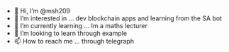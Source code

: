 - 👋 Hi, I’m @msh209
- 👀 I’m interested in ... dev blockchain apps and learning from the SA bot
- 🌱 I’m currently learning ... Im a maths lecturer
- 💞️ I’m looking to learn through example
- 📫 How to reach me ... through telegraph

<!---
msh209/msh209 is a ✨ special ✨ repository because its `README.md` (this file) appears on your GitHub profile.
You can click the Preview link to take a look at your changes.
--->
